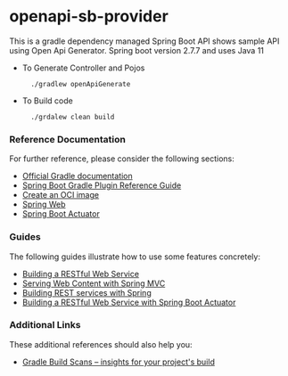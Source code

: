 # openapi-sb-provider

This is a gradle dependency managed Spring Boot API shows sample API using Open Api Generator. Spring boot version 2.7.7 and uses Java 11

* To Generate Controller and Pojos

		./gradlew openApiGenerate

* To Build code

		./grdalew clean build
		
### Reference Documentation
For further reference, please consider the following sections:

* [Official Gradle documentation](https://docs.gradle.org)
* [Spring Boot Gradle Plugin Reference Guide](https://docs.spring.io/spring-boot/docs/3.2.1/gradle-plugin/reference/html/)
* [Create an OCI image](https://docs.spring.io/spring-boot/docs/3.2.1/gradle-plugin/reference/html/#build-image)
* [Spring Web](https://docs.spring.io/spring-boot/docs/3.2.1/reference/htmlsingle/index.html#web)
* [Spring Boot Actuator](https://docs.spring.io/spring-boot/docs/3.2.1/reference/htmlsingle/index.html#actuator)

### Guides
The following guides illustrate how to use some features concretely:

* [Building a RESTful Web Service](https://spring.io/guides/gs/rest-service/)
* [Serving Web Content with Spring MVC](https://spring.io/guides/gs/serving-web-content/)
* [Building REST services with Spring](https://spring.io/guides/tutorials/rest/)
* [Building a RESTful Web Service with Spring Boot Actuator](https://spring.io/guides/gs/actuator-service/)

### Additional Links
These additional references should also help you:

* [Gradle Build Scans – insights for your project's build](https://scans.gradle.com#gradle)